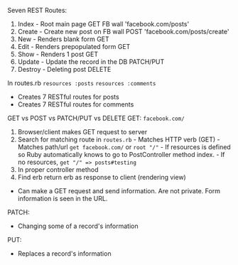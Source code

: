 Seven REST Routes:
1. Index - Root main page GET FB wall 'facebook.com/posts'
2. Create	- Create new post on FB wall POST 'facebook.com/posts/create'
3. New - Renders blank form GET
4. Edit	- Renders prepopulated form GET
5. Show	- Renders 1 post GET
6. Update - Update the record in the DB PATCH/PUT
7. Destroy - Deleting post DELETE

In routes.rb 
`resources :posts` 
`resources :comments`
- Creates 7 RESTful routes for posts
- Creates 7 RESTful routes for comments



GET vs POST vs PATCH/PUT vs DELETE
GET: `facebook.com/`
  1. Browser/client makes GET request to server
  2. Search for matching route in `routes.rb`
    - Matches HTTP verb (GET)
    - Matches path/url `get facebook.com/` or `root "/"`
    - If resources is defined so Ruby automatically knows to go to PostController method index.
    - If no resources, `get "/" => posts#testing`
  3. In proper controller method
  4. Find erb return erb as response to client (rendering view)
  * Can make a GET request and send information. Are not private. Form information is seen in the URL.

PATCH:
  - Changing some of a record's information

PUT:
  - Replaces a record's information
